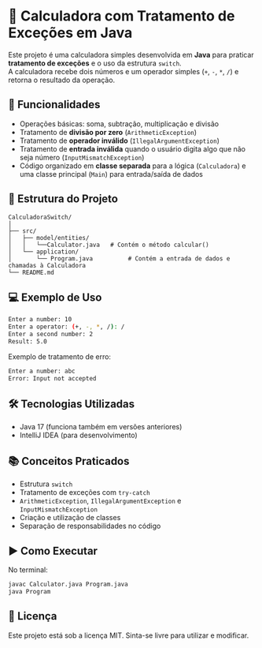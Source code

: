 # 🧮 Calculadora com Tratamento de Exceções em Java

Este projeto é uma calculadora simples desenvolvida em **Java** para praticar **tratamento de exceções** e o uso da estrutura `switch`.  
A calculadora recebe dois números e um operador simples (`+`, `-`, `*`, `/`) e retorna o resultado da operação.

## 🚀 Funcionalidades
- Operações básicas: soma, subtração, multiplicação e divisão
- Tratamento de **divisão por zero** (`ArithmeticException`)
- Tratamento de **operador inválido** (`IllegalArgumentException`)
- Tratamento de **entrada inválida** quando o usuário digita algo que não seja número (`InputMismatchException`)
- Código organizado em **classe separada** para a lógica (`Calculadora`) e uma classe principal (`Main`) para entrada/saída de dados

## 📂 Estrutura do Projeto
```
CalculadoraSwitch/
│
├── src/
│   ├── model/entities/
│   │   └──Calculator.java   # Contém o método calcular()
│   └── application/
│       └── Program.java          # Contém a entrada de dados e chamadas à Calculadora
└── README.md
```

## 💻 Exemplo de Uso
```bash
Enter a number: 10
Enter a operator: (+, -, *, /): /
Enter a second number: 2
Result: 5.0
```

Exemplo de tratamento de erro:
```bash
Enter a number: abc
Error: Input not accepted
```

## 🛠 Tecnologias Utilizadas
- Java 17 (funciona também em versões anteriores)
- IntelliJ IDEA (para desenvolvimento)

## 📚 Conceitos Praticados
- Estrutura `switch`
- Tratamento de exceções com `try-catch`
- `ArithmeticException`, `IllegalArgumentException` e `InputMismatchException`
- Criação e utilização de classes
- Separação de responsabilidades no código

## ▶️ Como Executar
No terminal:
```bash
javac Calculator.java Program.java
java Program
```

## 📜 Licença
Este projeto está sob a licença MIT. Sinta-se livre para utilizar e modificar.
